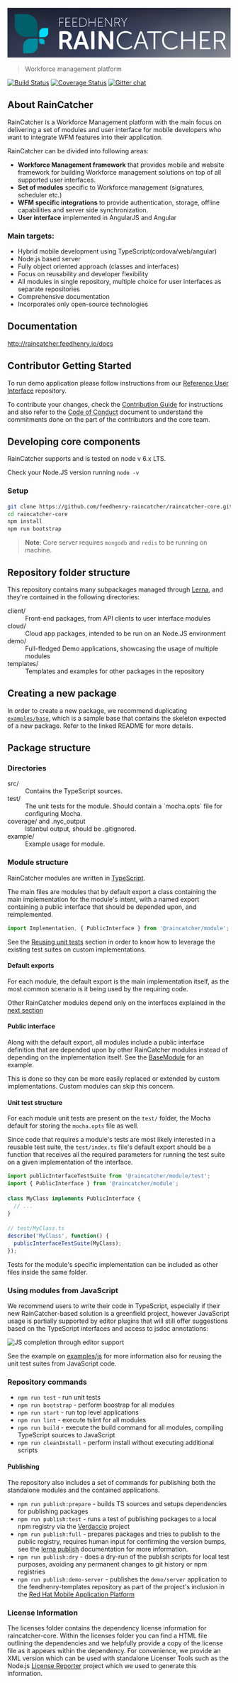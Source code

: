 
![Logo](img/logo-blue.png)
> Workforce management platform

[![Build Status](https://travis-ci.org/feedhenry-raincatcher/raincatcher-core.svg?branch=master)](https://travis-ci.org/feedhenry-raincatcher/raincatcher-core) [![Coverage Status](https://coveralls.io/repos/github/feedhenry-raincatcher/raincatcher-core/badge.svg?branch=master)](https://coveralls.io/github/feedhenry-raincatcher/raincatcher-core?branch=master) [![Gitter chat](https://badges.gitter.im/gitterHQ/gitter.png)](https://gitter.im/FeedhenryRaincatcher/Lobby)

## About RainCatcher

RainCatcher is a Workforce Management platform with the main focus on delivering a set of modules and user interface for mobile developers who want to integrate WFM features into their application.

RainCatcher can be divided into following areas:

- **Workforce Management framework** that provides mobile and website framework for building
Workforce management solutions on top of all supported user interfaces.
- **Set of modules** specific to Workforce management (signatures, scheduler etc.)
- **WFM specific integrations** to provide authentication, storage, offline capabilities and server side synchronization.
- **User interface** implemented in AngularJS and Angular

### Main targets:

- Hybrid mobile development using TypeScript(cordova/web/angular)
- Node.js based server
- Fully object oriented approach (classes and interfaces)
- Focus on reusability and developer flexibility
- All modules in single repository, multiple choice for user interfaces as separate repositories
- Comprehensive documentation
- Incorporates only open-source technologies

## Documentation

http://raincatcher.feedhenry.io/docs

## Contributor Getting Started

To run demo application please follow instructions from
our [Reference User Interface](https://github.com/feedhenry-raincatcher/raincatcher-angularjs) repository.

To contribute your changes, check the [Contribution Guide](./CONTRIBUTING.md) for instructions and also refer to the [Code of Conduct](./CODE_OF_CONDUCT.md) document to understand the commitments done on the part of the contributors and the core team.

## Developing core components

RainCatcher supports and is tested on node v 6.x LTS.

Check your Node.JS version running `node -v`

### Setup

```bash
git clone https://github.com/feedhenry-raincatcher/raincatcher-core.git
cd raincatcher-core
npm install
npm run bootstrap
```
> **Note**: Core server requires `mongodb` and `redis` to be running on machine.

## Repository folder structure

This repository contains many subpackages managed through [Lerna](https://lernajs.io/), and they're
contained in the following directories:

<dl>
  <dt>client/</dt>
  <dd>Front-end packages, from API clients to user interface modules</dd>

  <dt>cloud/</dt>
  <dd>Cloud app packages, intended to be run on an Node.JS environment</dd>

  <dt>demo/</dt>
  <dd>Full-fledged Demo applications, showcasing the usage of multiple modules</dd>

  <dt>templates/</dt>
  <dd>Templates and examples for other packages in the repository</dd>
</dl>

## Creating a new package

In order to create a new package, we recommend duplicating
[`examples/base`](./examples/base/README.md), which is a sample base that contains the skeleton
expected of a new package. Refer to the linked README for more details.

## Package structure

### Directories

<dl>
  <dt>src/</dt>
  <dd>Contains the TypeScript sources.</dd>

  <dt>test/</dt>
  <dd>The unit tests for the module. Should contain a `mocha.opts` file for configuring Mocha.</dd>

  <dt>coverage/ and .nyc_output</dt>
  <dd>Istanbul output, should be .gitignored.</dd>

  <dt>example/ </dt>
  <dd>Example usage for module. </dd>
</dl>

### Module structure

RainCatcher modules are written in [TypeScript](http://typescriptlang.org).

The main files are modules that by default export a class containing the main implementation for the module's intent,
with a named export containing a public interface that should be depended upon, and reimplemented.

```typescript
import Implementation, { PublicInterface } from '@raincatcher/module';
```

See the [Reusing unit tests](#reusing-unit-tests) section in order to know how to leverage the existing test suites on
custom implementations.

#### Default exports

For each module, the default export is the main implementation itself, as the most common scenario is it being used by
the requiring code.

Other RainCatcher modules depend only on the interfaces explained in the [next section](#public-interface)

#### Public interface

Along with the default export, all modules include a public interface definition that are depended upon by other
RainCatcher modules instead of depending on the implementation itself.
See the [BaseModule](examples/base/src/index.ts) for an example.

This is done so they can be more easily replaced or extended by custom implementations.
Custom modules can skip this concern.

#### Unit test structure

For each module unit tests are present on the `test/` folder, the Mocha default for storing the `mocha.opts` file as well.

Since code that requires a module's tests are most likely interested in a reusable test suite, the `test/index.ts` file's default export should be a function that receives all the required parameters for running the test suite on a given implementation of the interface.

```typescript
import publicInterfaceTestSuite from '@raincatcher/module/test';
import { PublicInterface } from '@raincatcher/module';

class MyClass implements PublicInterface {
  // ...
}

// test/MyClass.ts
describe('MyClass', function() {
  publicInterfaceTestSuite(MyClass);
});
```

Tests for the module's specific implementation can be included as other files inside the same folder.

### Using modules from JavaScript

We recommend users to write their code in TypeScript, especially if their new RainCatcher-based solution is a greenfield project, however JavaScript usage is partially supported by editor plugins that will still offer suggestions based on the TypeScript interfaces and access to jsdoc annotations:

![JS completion through editor support](img/js-completion.png)

See the example on [examples/js]() for more information also for reusing the unit test suites from JavaScript code.

### Repository commands

- `npm run test` - run unit tests
- `npm run bootstrap` - perform boostrap for all modules
- `npm run start` - run top level applications
- `npm run lint` - execute tslint for all modules
- `npm run build` - execute the build command for all modules, compiling TypeScript sources to JavaScript
- `npm run cleanInstall` - perform install without executing additional scripts

#### Publishing

The repository also includes a set of commands for publishing both the standalone modules and the contained applications.

- `npm run publish:prepare` - builds TS sources and setups dependencies for publishing packages
- `npm run publish:test` - runs a test of publishing packages to a local npm registry via the [Verdaccio](https://github.com/verdaccio/verdaccio) project
- `npm run publish:full` - prepares packages and tries to publish to the public registry, requires human input for confirming the version bumps, see the [lerna publish](https://github.com/lerna/lerna#publish) documentation for more information.
- `npm run publish:dry` - does a dry-run of the publish scripts for local test purposes, avoiding any permanent changes to git history or npm registries
- `npm run publish:demo-server` - publishes the `demo/server` application to the feedhenry-templates repository as part of the project's inclusion in the [Red Hat Mobile Application Platform](https://www.redhat.com/en/technologies/mobile/application-platform)

### License Information

The licenses folder contains the dependency license information for raincatcher-core. Within the licenses folder you can find a HTML file outlining the dependencies and we helpfully provide a copy of the license file as it appears within the dependency. For convenience, we provide an XML version which can be used with standalone Licenser Tools such as the Node.js [License Reporter](https://github.com/bucharest-gold/license-reporter) project which we used to generate this information.
